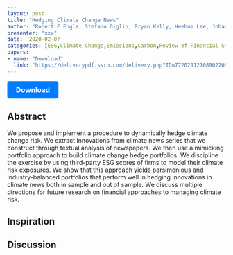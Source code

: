 ```yaml
---
layout: post
title: "Hedging Climate Change News"
author: "Robert F Engle, Stefano Giglio, Bryan Kelly, Heebum Lee, Johannes Stroebel"
presenter: "xxx"
date:  2020-02-07
categories: [ESG,Climate Change,Emissions,Carbon,Review of Financial Studies]
papers:
- name: "Download"
  link: "https://deliverypdf.ssrn.com/delivery.php?ID=772029127089022097119080012110105029127088006054089053094028111111099118030094073027041060048030012023098000127073088065004078033006063021080095090068027115116088109058013055086105106125067001104089071097099089018030071093003011006071120027123122020003&EXT=pdf&INDEX=TRUE"
---
```



<p>
  <a href="https://deliverypdf.ssrn.com/delivery.php?ID=772029127089022097119080012110105029127088006054089053094028111111099118030094073027041060048030012023098000127073088065004078033006063021080095090068027115116088109058013055086105106125067001104089071097099089018030071093003011006071120027123122020003&EXT=pdf&INDEX=TRUE" class="button">
    Download
  </a>
</p>

<style>
  .button {
    display: inline-block;
    padding: 10px 20px;
    background-color: #007bff;
    color: #fff;
    text-decoration: none;
    border-radius: 5px;
    font-size: 16px;
    font-weight: bold;
  }
</style>

## Abstract
We propose and implement a procedure to dynamically hedge climate change risk. We extract innovations from climate news series that we construct through textual analysis of newspapers. We then use a mimicking portfolio approach to build climate change hedge portfolios. We discipline the exercise by using third-party ESG scores of firms to model their climate risk exposures. We show that this approach yields parsimonious and industry-balanced portfolios that perform well in hedging innovations in climate news both in sample and out of sample. We discuss multiple directions for future research on financial approaches to managing climate risk.
## Inspiration




## Discussion
